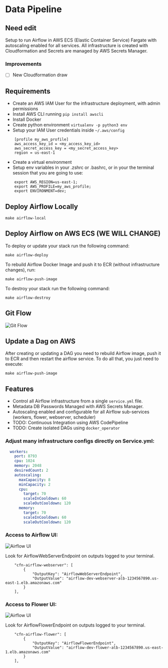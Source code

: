 # Data Pipeline
## Need edit
Setup to run Airflow in AWS ECS (Elastic Container Service) Fargate with autoscaling enabled for all services. 
All infrastructure is created with Cloudformation and Secrets are managed by AWS Secrets Manager.

### Improvements
- [ ] New Cloudformation draw

## Requirements
* Create an AWS IAM User for the infrastructure deployment, with admin permissions
* Install AWS CLI running `pip install awscli`
* Install Docker
* Create python environment `virtualenv -p python3 env`
* Setup your IAM User credentials inside `~/.aws/config`
```
    [profile my_aws_profile]
    aws_access_key_id = <my_access_key_id> 
    aws_secret_access_key = <my_secret_access_key>
    region = us-east-1
```
* Create a virtual environment
* Setup env variables in your .zshrc or .bashrc, or in your the terminal session that you are going to use:
```shell script
	export AWS_REGION=us-east-1;
	export AWS_PROFILE=my_aws_profile;
	export ENVIRONMENT=dev;
```

## Deploy Airflow Locally
```shell script
make airflow-local
```

## Deploy Airflow on AWS ECS (WE WILL CHANGE)
To deploy or update your stack run the following command:
```shell script
make airflow-deploy
```

To rebuild Airflow Docker Image and push it to ECR (without infrastructure changes), run:
```shell script
make airflow-push-image
```

To destroy your stack run the following command:
```shell script
make airflow-destroy
```

## Git Flow
![Git Flow](assets/gitflow.png)

## Update a Dag on AWS
After creating or updating a DAG you need to rebuild Airflow image, push it to ECR and then restart the airflow service. To do all that, you just need to execute:
```shell script
make airflow-push-image
```

## Features
* Control all Airflow infrastructure from a single `service.yml` file.
* Metadata DB Passwords Managed with AWS Secrets Manager.
* Autoscaling enabled and configurable for all Airflow sub-services (workers, flower, webserver, scheduler)
* TODO: Continuous Integration using AWS CodePipeline
* TODO: Create isolated DAGs using `docker_operator`

### Adjust many infrastructure configs directly on Service.yml: 
```yaml
  workers:
    port: 8793
    cpu: 1024
    memory: 2048
    desiredCount: 2
    autoscaling:
      maxCapacity: 8
      minCapacity: 2
      cpu:
        target: 70
        scaleInCooldown: 60
        scaleOutCooldown: 120
      memory:
        target: 70
        scaleInCooldown: 60
        scaleOutCooldown: 120
```


### Access to Airflow UI:
![Airflow UI](assets/airflow-ui.png)

Look for AirflowWebServerEndpoint on outputs logged to your terminal.
```
    "cfn-airflow-webserver": [
        {
            "OutputKey": "AirflowWebServerEndpoint",
            "OutputValue": "airflow-dev-webserver-alb-1234567890.us-east-1.elb.amazonaws.com"
        }
    ],
```


### Access to Flower UI:
![Airflow UI](assets/flower-ui.png)

Look for AirflowFlowerEndpoint on outputs logged to your terminal.
```
    "cfn-airflow-flower": [
        {
            "OutputKey": "AirflowFlowerEndpoint",
            "OutputValue": "airflow-dev-flower-alb-1234567890.us-east-1.elb.amazonaws.com"
        }
    ],
```

